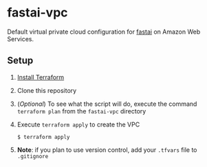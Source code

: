 # fastai-vpc
Default virtual private cloud configuration for [fastai](http://course.fast.ai/) on Amazon Web Services.

## Setup

1. [Install Terraform](https://www.terraform.io/intro/getting-started/install.html)
2. Clone this repository
3. (*Optional*) To see what the script will do, execute the command `terraform plan` from the `fastai-vpc` directory  
4. Execute `terraform apply` to create the VPC
    
    ```
    $ terraform apply
    ````
    
5. **Note**: if you plan to use version control, add your `.tfvars` file to `.gitignore`
